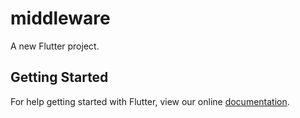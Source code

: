 # middleware

A new Flutter project.

## Getting Started

For help getting started with Flutter, view our online
[documentation](https://flutter.io/).
